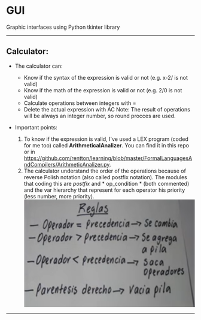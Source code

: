 # GUI
Graphic interfaces using Python tkinter library 

-----------------------------------------------------------------------------------------------------
## Calculator:
* The calculator can:
  - Know if the syntax of the expression is valid or not (e.g. x-2/ is not valid)
  - Know if the math of the expression is valid or not (e.g. 2/0 is not valid)
  - Calculate operations between integers with =
  - Delete the actual expression with AC
Note: The result of operations will be always an integer number, so round procces are used.

* Important points:
  1. To know if the expression is valid, I've used a LEX program (coded for me too) called  **ArithmeticalAnalizer**. 
 You can find it in this repo or in https://github.com/rentton/learning/blob/master/FormalLanguagesAndCompilers/ArithmeticAnalizer.py.
  2. The calculator understand the order of the operations because of reverse Polish notation (also called postfix notation). 
 The modules that coding this are *postfix* and * op_condition * (both commented) and the var hierarchy that represent for each operator his priority (less number, more priority).
 ![Screenshot](Captura.png)
 

-----------------------------------------------------------------------------------------------------

